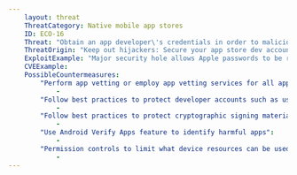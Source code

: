```yaml
---
    layout: threat
    ThreatCategory: Native mobile app stores
    ID: ECO-16
    Threat: "Obtain an app developer\'s credentials in order to maliciously modify or replace an already deployed app"
    ThreatOrigin: "Keep out hijackers: Secure your app store dev account [^150]"
    ExploitExample: "Major security hole allows Apple passwords to be reset with only email address, date of birth (update) [^152]"
    CVEExample:
    PossibleCountermeasures:
        "Perform app vetting or employ app vetting services for all applications, including updated versions. ":
            - 
        "Follow best practices to protect developer accounts such as using MFA. [^159] [^160]":
            - 
        "Follow best practices to protect cryptographic signing material for applications [^162]":
            - 
        "Use Android Verify Apps feature to identify harmful apps":
            - 
        "Permission controls to limit what device resources can be used by apps":
            - 
---
```

